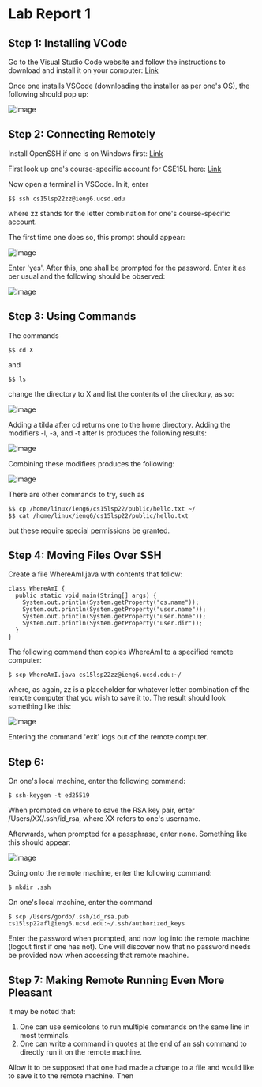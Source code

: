 # Lab Report 1

## Step 1: Installing VCode

Go to the Visual Studio Code website and follow the instructions to download and install it on your computer: 
[Link](https://code.visualstudio.com/)

Once one installs VSCode (downloading the installer as per one's OS), the following should pop up:

![image](https://user-images.githubusercontent.com/103284133/162596646-427d4b10-aa60-4a0f-82af-1b56b8fe0b54.png)

## Step 2: Connecting Remotely

Install OpenSSH if one is on Windows first:
[Link](https://docs.microsoft.com/en-us/windows-server/administration/openssh/openssh_install_firstuse)

First look up one's course-specific account for CSE15L here:
[Link](https://sdacs.ucsd.edu/~icc/index.php)

Now open a terminal in VSCode. In it, enter
```
$$ ssh cs15lsp22zz@ieng6.ucsd.edu
```
where zz stands for the letter combination for one's course-specific account.

The first time one does so, this prompt should appear:

![image](https://user-images.githubusercontent.com/103284133/162596888-ed1ee703-f21a-4112-8591-4444f44de481.png)

Enter 'yes'. After this, one shall be prompted for the password. Enter it as per usual and the following should be observed:

![image](https://user-images.githubusercontent.com/103284133/162596918-3a123efc-acae-4429-90a7-d52240031b57.png)

## Step 3: Using Commands

The commands
```
$$ cd X
```
and
```
$$ ls
```
change the directory to X and list the contents of the directory, as so:

![image](https://user-images.githubusercontent.com/103284133/162597372-6af844fb-4aa6-4da2-b193-5fc220ef7ffd.png)

Adding a tilda after cd returns one to the home directory. Adding the modifiers -l, -a, and -t after ls produces the following results:

![image](https://user-images.githubusercontent.com/103284133/162597468-37616279-c31d-47e1-ae39-099966ca417c.png)

Combining these modifiers produces the following:

![image](https://user-images.githubusercontent.com/103284133/162597481-3a73cb97-e719-416a-b43f-800f18041f07.png)

There are other commands to try, such as 
```
$$ cp /home/linux/ieng6/cs15lsp22/public/hello.txt ~/
$$ cat /home/linux/ieng6/cs15lsp22/public/hello.txt
```
but these require special permissions be granted.

## Step 4: Moving Files Over SSH

Create a file WhereAmI.java with contents that follow:
```
class WhereAmI {
  public static void main(String[] args) {
    System.out.println(System.getProperty("os.name"));
    System.out.println(System.getProperty("user.name"));
    System.out.println(System.getProperty("user.home"));
    System.out.println(System.getProperty("user.dir"));
  }
}
```
The following command then copies WhereAmI to a specified remote computer:
```
$ scp WhereAmI.java cs15lsp22zz@ieng6.ucsd.edu:~/
```
where, as again, zz is a placeholder for whatever letter combination of the remote computer that you wish to save it to. The result should look something like this:

![image](https://user-images.githubusercontent.com/103284133/162600461-c59b1b7f-d43d-4c3f-834c-8c7fd1a22997.png)

Entering the command 'exit' logs out of the remote computer.

## Step 6: 

On one's local machine, enter the following command:
```
$ ssh-keygen -t ed25519
```
When prompted on where to save the RSA key pair, enter /Users/XX/.ssh/id_rsa, where XX refers to one's username.

Afterwards, when prompted for a passphrase, enter none. Something like this should appear:

![image](https://user-images.githubusercontent.com/103284133/162600603-db35b2ae-dece-410c-a475-2815de77b9cf.png)

Going onto the remote machine, enter the following command:
```
$ mkdir .ssh
```

On one's local machine, enter the command
```
$ scp /Users/gordo/.ssh/id_rsa.pub cs15lsp22afl@ieng6.ucsd.edu:~/.ssh/authorized_keys
```
Enter the password when prompted, and now log into the remote machine (logout first if one has not). One will discover now that no password needs be provided now when accessing that remote machine.

## Step 7: Making Remote Running Even More Pleasant

It may be noted that:
1. One can use semicolons to run multiple commands on the same line in most terminals.
2. One can write a command in quotes at the end of an ssh command to directly run it on the remote machine.

Allow it to be supposed that one had made a change to a file and would like to save it to the remote machine. Then
